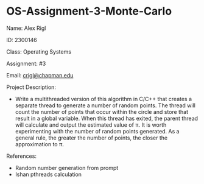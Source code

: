 # OS-Assignment-3-Monte-Carlo
Name: Alex Rigl

   ID: 2300146
   
   Class: Operating Systems
   
   Assignment: #3
   
   Email: crigl@chapman.edu
   
   Project Description:
   
   - Write a multithreaded version of this algorithm in C/C++ that creates a 
   separate thread to generate a number of random points. The thread will 
   count the number of points that occur within the circle and store that 
   result in a global variable. When this thread has exited, the parent 
   thread will calculate and output the estimated value of π. It is worth 
   experimenting with the number of random points generated. As a general 
   rule, the greater the number of points, the closer the approximation to π.
   
   References:
   - Random number generation from prompt 
   - Ishan pthreads calculation
